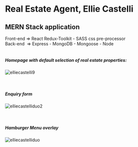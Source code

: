 <h1>Real Estate Agent, Ellie Castelli</h1>

<h2>MERN Stack application</h2>
Front-end => React Redux-Toolkit - SASS css pre-processor<br>
Back-end&nbsp;  => Express - MongoDB - Mongoose - Node<br><br>


<h5>Homepage with default selection of real estate properties:</h5>

![elliecastelli9](https://user-images.githubusercontent.com/38325801/185565594-6ac60926-d914-48b0-beaa-8d09db70eb68.png)<br><br><br>

<h5>Enquiry form</h5>

![elliecastelliduo2](https://user-images.githubusercontent.com/38325801/185565545-ab3a1cb4-5f8f-4695-bcf6-ee27a8d84f9f.png)<br><br><br>

<h5>Hamburger Menu overlay</h5>

![elliecastelliduo](https://user-images.githubusercontent.com/38325801/182094619-bb703d6e-f94d-456b-a89b-809455d63204.png)<br><br><br>